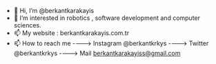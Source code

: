 - 👋 Hi, I’m @berkantkarakayis
- 👀 I’m interested in robotics , software development and computer sciences.
- 📫 My website : berkantkarakayis.com.tr    
- 📫 How to reach me ----> Instagram @berkantkrkys ----> Twitter @berkantkrkys ----> Mail berkantkarakayiss@gmail.com


<!---
berkantkarakayis/berkantkarakayis is a ✨ special ✨ repository because its `README.md` (this file) appears on your GitHub profile.
You can click the Preview link to take a look at your changes.
--->
